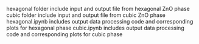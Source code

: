 hexagonal folder include input and output file from hexagonal ZnO phase
cubic folder include input and output file from cubic ZnO phase
hexagonal.ipynb includes output data processing code and corresponding plots for hexagonal phase
cubic.ipynb includes output data processing code and corresponding plots for cubic phase
